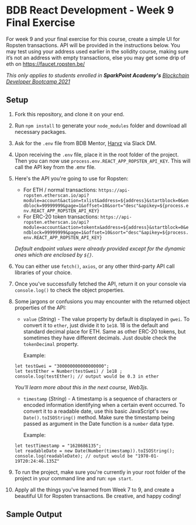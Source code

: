 # BDB React Development - Week 9 Final Exercise

For week 9 and your final exercise for this course, create a simple UI for Ropsten transactions. API will be provided in the instructions below. You may test using your address used earlier in the solidity course, making sure it’s not an address with empty transactions, else you may get some drip of eth on https://faucet.ropsten.be/

_This only applies to students enrolled in **SparkPoint Academy's** [Blockchain Developer Bootcamp 2021](https://sparkpoint.io/bootcamp)_

## Setup
1. Fork this repository, and clone it on your end.
2. Run `npm install` to generate your `node_modules` folder and download all necessary packages.
3. Ask for the `.env` file from BDB Mentor,  [Harvz](https://github.com/harveyjavier) via Slack DM.
4. Upon receiving the `.env` file, place it in the root folder of the project. Then you can now use `process.env.REACT_APP_ROPSTEN_API_KEY`. This will call the API key from the .env file.
5. Here's the API you're going to use for Ropsten:
	- For ETH / normal transactions: `https://api-ropsten.etherscan.io/api?module=account&action=txlist&address=${address}&startblock=0&endblock=99999999&page=1&offset=10&sort="desc"&apikey=${process.env.REACT_APP_ROPSTEN_API_KEY}`
	- For ERC-20 token transactions: `https://api-ropsten.etherscan.io/api?module=account&action=tokentx&address=${address}&startblock=0&endblock=99999999&page=1&offset=10&sort="desc"&apikey=${process.env.REACT_APP_ROPSTEN_API_KEY}`

	_Default endpoint values were already provided except for the dynamic ones which are enclosed by `${}`._
6. You can either use `fetch()`, `axios`, or any other third-party API call libraries of your choice.
7. Once you've successfully fetched the API, return it on your console via `console.log()` to check the object properties.
9. Some jargons or confusions you may encounter with the returned object properties of the API:
	- `value` (_String_) - The value property by default is displayed in `gwei`. To convert it to `ether`, just divide it to `1e18`. 18 is the default and standard decimal place for ETH. Same as other ERC-20 tokens, but sometimes they have different decimals. Just double check the `tokenDecimal` property.

		Example:
	```
	let testGwei = "300000000000000000";
	let testEther = Number(testGwei) / 1e18 ;
	console.log(testEther); // output would be 0.3 in ether
	```
	_You'll learn more about this in the next course, Web3js._
	- `timestamp` (_String_) - A timestamp is a sequence of characters or encoded information identifying when a certain event occurred. To convert it to a readable date, use this basic JavaScript's `new Date().toISOString()` method. Make sure the timestamp being passed as argument in the Date function is a `number` data type.

		Example:
	```	
	let testTimestamp = "1628686135";
	let readableDate = new Date(Number(timestamp)).toISOString();
	console.log(readableDate); // output would be "1970-01-19T20:24:46.135Z"
	```
9. To run the project, make sure you're currently in your root folder of the project in your command line and run: `npm start`.
10. Apply all the things you've learned from Week 7 to 9, and create a beautiful UI for Ropsten transactions. Be creative, and happy coding!

## Sample Output

